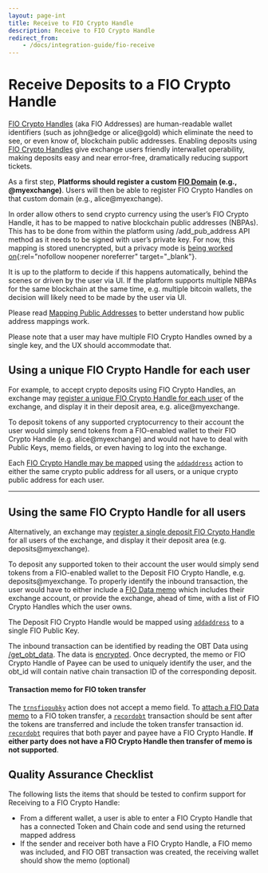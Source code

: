 ```yaml
---
layout: page-int
title: Receive to FIO Crypto Handle
description: Receive to FIO Crypto Handle
redirect_from:
    - /docs/integration-guide/fio-receive
---
```


# Receive Deposits to a FIO Crypto Handle

[FIO Crypto Handles]({{site.baseurl}}/docs/fio-protocol/fio-address) (aka FIO Addresses) are human-readable wallet identifiers (such as john@edge or alice@gold) which eliminate the need to see, or even know of, blockchain public addresses. Enabling deposits using [FIO Crypto Handles]({{site.baseurl}}/docs/fio-protocol/fio-address) give exchange users friendly interwallet operability, making deposits easy and near error-free, dramatically reducing support tickets.

As a first step, **Platforms should register a custom [FIO Domain]({{site.baseurl}}/docs/fio-protocol/fio-address#fio-domains) (e.g., @myexchange)**. Users will then be able to register FIO Crypto Handles on that custom domain (e.g., alice@myexchange).

In order allow others to send crypto currency using the user’s FIO Crypto Handle, it has to be mapped to native blockchain public addresses (NBPAs). This has to be done from within the platform using /add_pub_address API method as it needs to be signed with user’s private key. For now, this mapping is stored unencrypted, but a privacy mode is [being worked on](https://github.com/fioprotocol/fips){:rel="nofollow noopener noreferrer" target="_blank"}.

It is up to the platform to decide if this happens automatically, behind the scenes or driven by the user via UI. If the platform supports multiple NBPAs for the same blockchain at the same time, e.g. multiple bitcoin wallets, the decision will likely need to be made by the user via UI.

Please read [Mapping Public Addresses]({{site.baseurl}}/docs/integration-guide/handle-mapping) to better understand how public address mappings work.

Please note that a user may have multiple FIO Crypto Handles owned by a single key, and the UX should accommodate that.

## Using a unique FIO Crypto Handle for each user

For example, to accept crypto deposits using FIO Crypto Handles, an exchange may [register a unique FIO Crypto Handle for each user]({{site.baseurl}}/docs/integration-guide/handle-registration) of the exchange, and display it in their deposit area, e.g. alice@myexchange.

To deposit tokens of any supported cryptocurrency to their account the user would simply send tokens from a FIO-enabled wallet to their FIO Crypto Handle (e.g. alice@myexchange) and would not have to deal with Public Keys, memo fields, or even having to log into the exchange.

Each [FIO Crypto Handle may be mapped]({{site.baseurl}}/docs/integration-guide/handle-mapping) using the [`addaddress`]({{site.baseurl}}/pages/api/fio-api/#options-addaddress) action to either the same crypto public address for all users, or a unique crypto public address for each user.

---
## Using the same FIO Crypto Handle for all users

Alternatively, an exchange may [register a single deposit FIO Crypto Handle]({{site.baseurl}}/docs/integration-guide/handle-registration) for all users of the exchange, and display it their deposit area (e.g. deposits@myexchange).

To deposit any supported token to their account the user would simply send tokens from a FIO-enabled wallet to the Deposit FIO Crypto Handle, e.g. deposits@myexchange. To properly identify the inbound transaction, the user would have to either include a [FIO Data memo]({{site.baseurl}}/docs/general-functions/fio-data) which includes their exchange account, or provide the exchange, ahead of time, with a list of FIO Crypto Handles which the user owns.

The Deposit FIO Crypto Handle would be mapped using [`addaddress`]({{site.baseurl}}/pages/api/fio-api/#options-addaddress) to a single FIO Public Key.

The inbound transaction can be identified by reading the OBT Data using [/get_obt_data]({{site.baseurl}}/pages/api/fio-api/#post-/get_obt_data). The data is [encrypted]({{site.baseurl}}/docs/general-functions/encryption). Once decrypted, the memo or FIO Crypto Handle of Payee can be used to uniquely identify the user, and the obt_id will contain native chain transaction ID of the corresponding deposit.

#### Transaction memo for FIO token transfer

The [`trnsfiopubky`]({{site.baseurl}}/pages/api/fio-api/#options-trnsfiopubky) action does not accept a memo field. To [attach a FIO Data memo]({{site.baseurl}}/docs/general-functions/fio-data) to a FIO token transfer, a [`recordobt`]({{site.baseurl}}/pages/api/fio-api/#options-recordobt) transaction should be sent after the tokens are transferred and include the token transfer transaction id. [`recordobt`]({{site.baseurl}}/pages/api/fio-api/#options-recordobt) requires that both payer and payee have a FIO Crypto Handle. **If either party does not have a FIO Crypto Handle then transfer of memo is not supported**.

## Quality Assurance Checklist

The following lists the items that should be tested to confirm support for Receiving to a FIO Crypto Handle:
- From a different wallet, a user is able to enter a FIO Crypto Handle that has a connected Token and Chain code and send using the returned mapped address
- If the sender and receiver both have a FIO Crypto Handle, a FIO memo was included, and FIO OBT transaction was created, the receiving wallet should show the memo (optional)